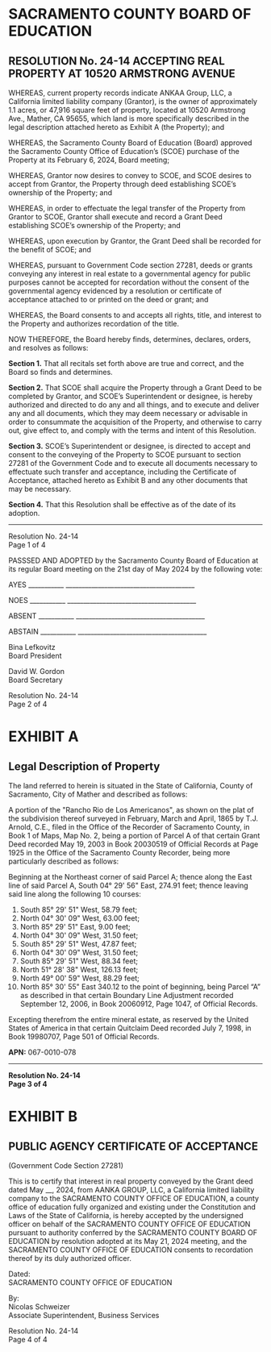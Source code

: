 <!-- Page 1 -->
# SACRAMENTO COUNTY BOARD OF EDUCATION  
## RESOLUTION No. 24-14 ACCEPTING REAL PROPERTY AT 10520 ARMSTRONG AVENUE  

WHEREAS, current property records indicate ANKAA Group, LLC, a California limited liability company (Grantor), is the owner of approximately 1.1 acres, or 47,916 square feet of property, located at 10520 Armstrong Ave., Mather, CA 95655, which land is more specifically described in the legal description attached hereto as Exhibit A (the Property); and  

WHEREAS, the Sacramento County Board of Education (Board) approved the Sacramento County Office of Education’s (SCOE) purchase of the Property at its February 6, 2024, Board meeting;  

WHEREAS, Grantor now desires to convey to SCOE, and SCOE desires to accept from Grantor, the Property through deed establishing SCOE’s ownership of the Property; and  

WHEREAS, in order to effectuate the legal transfer of the Property from Grantor to SCOE, Grantor shall execute and record a Grant Deed establishing SCOE’s ownership of the Property; and  

WHEREAS, upon execution by Grantor, the Grant Deed shall be recorded for the benefit of SCOE; and  

WHEREAS, pursuant to Government Code section 27281, deeds or grants conveying any interest in real estate to a governmental agency for public purposes cannot be accepted for recordation without the consent of the governmental agency evidenced by a resolution or certificate of acceptance attached to or printed on the deed or grant; and  

WHEREAS, the Board consents to and accepts all rights, title, and interest to the Property and authorizes recordation of the title.  

NOW THEREFORE, the Board hereby finds, determines, declares, orders, and resolves as follows:  

**Section 1.** That all recitals set forth above are true and correct, and the Board so finds and determines.  

**Section 2.** That SCOE shall acquire the Property through a Grant Deed to be completed by Grantor, and SCOE’s Superintendent or designee, is hereby authorized and directed to do any and all things, and to execute and deliver any and all documents, which they may deem necessary or advisable in order to consummate the acquisition of the Property, and otherwise to carry out, give effect to, and comply with the terms and intent of this Resolution.  

**Section 3.** SCOE’s Superintendent or designee, is directed to accept and consent to the conveying of the Property to SCOE pursuant to section 27281 of the Government Code and to execute all documents necessary to effectuate such transfer and acceptance, including the Certificate of Acceptance, attached hereto as Exhibit B and any other documents that may be necessary.  

**Section 4.** That this Resolution shall be effective as of the date of its adoption.  

---

Resolution No. 24-14  
Page 1 of 4  
<!-- Page 2 -->
PASSSED AND ADOPTED by the Sacramento County Board of Education at its regular Board meeting on the 21st day of May 2024 by the following vote:

AYES ___________ ________________________________________

NOES ___________ ________________________________________

ABSENT ___________ ________________________________________

ABSTAIN ___________ ________________________________________

Bina Lefkovitz  
Board President  

David W. Gordon  
Board Secretary  

Resolution No. 24-14  
Page 2 of 4  
<!-- Page 3 -->
# EXHIBIT A

## Legal Description of Property

The land referred to herein is situated in the State of California, County of Sacramento, City of Mather and described as follows:

A portion of the "Rancho Rio de Los Americanos", as shown on the plat of the subdivision thereof surveyed in February, March and April, 1865 by T.J. Arnold, C.E., filed in the Office of the Recorder of Sacramento County, in Book 1 of Maps, Map No. 2, being a portion of Parcel A of that certain Grant Deed recorded May 19, 2003 in Book 20030519 of Official Records at Page 1925 in the Office of the Sacramento County Recorder, being more particularly described as follows:

Beginning at the Northeast corner of said Parcel A; thence along the East line of said Parcel A, South 04° 29' 56" East, 274.91 feet; thence leaving said line along the following 10 courses:

1) South 85° 29' 51" West, 58.79 feet;  
2) North 04° 30' 09" West, 63.00 feet;  
3) North 85° 29' 51" East, 9.00 feet;  
4) North 04° 30' 09" West, 31.50 feet;  
5) South 85° 29' 51" West, 47.87 feet;  
6) North 04° 30' 09" West, 31.50 feet;  
7) South 85° 29' 51" West, 88.34 feet;  
8) North 51° 28' 38" West, 126.13 feet;  
9) North 49° 00' 59" West, 88.29 feet;  
10) North 85° 30' 55" East 340.12 to the point of beginning, being Parcel “A” as described in that certain Boundary Line Adjustment recorded September 12, 2006, in Book 20060912, Page 1047, of Official Records.

Excepting therefrom the entire mineral estate, as reserved by the United States of America in that certain Quitclaim Deed recorded July 7, 1998, in Book 19980707, Page 501 of Official Records.

**APN:** 067-0010-078

---

**Resolution No. 24-14**  
**Page 3 of 4**
<!-- Page 4 -->
# EXHIBIT B

## PUBLIC AGENCY CERTIFICATE OF ACCEPTANCE  
(Government Code Section 27281)

This is to certify that interest in real property conveyed by the Grant deed dated May __, 2024, from AANKA GROUP, LLC, a California limited liability company to the SACRAMENTO COUNTY OFFICE OF EDUCATION, a county office of education fully organized and existing under the Constitution and Laws of the State of California, is hereby accepted by the undersigned officer on behalf of the SACRAMENTO COUNTY OFFICE OF EDUCATION pursuant to authority conferred by the SACRAMENTO COUNTY BOARD OF EDUCATION by resolution adopted at its May 21, 2024 meeting, and the SACRAMENTO COUNTY OFFICE OF EDUCATION consents to recordation thereof by its duly authorized officer.

Dated:  
SACRAMENTO COUNTY OFFICE OF EDUCATION

By:  
Nicolas Schweizer  
Associate Superintendent, Business Services  

Resolution No. 24-14  
Page 4 of 4
